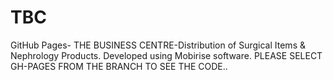 # TBC
GitHub Pages- THE BUSINESS CENTRE-Distribution of Surgical Items & Nephrology Products.
Developed using Mobirise software.
PLEASE SELECT GH-PAGES FROM THE BRANCH TO SEE THE CODE..

